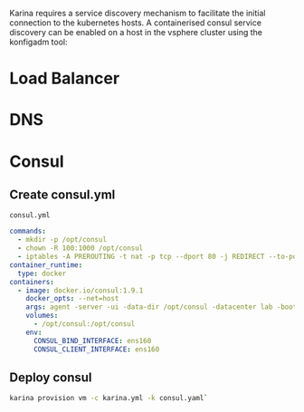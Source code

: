 Karina requires a service discovery mechanism to facilitate the initial connection to the kubernetes hosts. A containerised consul service discovery can be enabled on a host in the vsphere cluster using the konfigadm tool:


# Load Balancer

# DNS

# Consul

## Create consul.yml
`consul.yml`
```yaml
commands:
  - mkdir -p /opt/consul
  - chown -R 100:1000 /opt/consul
  - iptables -A PREROUTING -t nat -p tcp --dport 80 -j REDIRECT --to-ports 8500
container_runtime:
  type: docker
containers:
  - image: docker.io/consul:1.9.1
    docker_opts: --net=host
    args: agent -server -ui -data-dir /opt/consul -datacenter lab -bootstrap
    volumes:
      - /opt/consul:/opt/consul
    env:
      CONSUL_BIND_INTERFACE: ens160
      CONSUL_CLIENT_INTERFACE: ens160
```

## Deploy consul
```bash
karina provision vm -c karina.yml -k consul.yaml`
```

